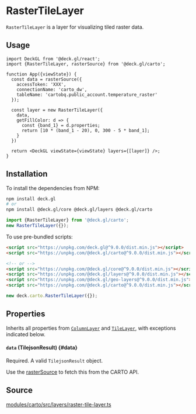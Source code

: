 # RasterTileLayer

`RasterTileLayer` is a layer for visualizing tiled raster data.

## Usage

```tsx
import DeckGL from '@deck.gl/react';
import {RasterTileLayer, rasterSource} from '@deck.gl/carto';

function App({viewState}) {
  const data = rasterSource({
    accessToken: 'XXX',
    connectionName: 'carto_dw',
    tableName: 'cartobq.public_account.temperature_raster'
  });

  const layer = new RasterTileLayer({
    data,
    getFillColor: d => {
      const {band_1} = d.properties;
      return [10 * (band_1 - 20), 0, 300 - 5 * band_1];
    }
  })

  return <DeckGL viewState={viewState} layers={[layer]} />;
}
```

## Installation

To install the dependencies from NPM:

```bash
npm install deck.gl
# or
npm install @deck.gl/core @deck.gl/layers @deck.gl/carto
```

```js
import {RasterTileLayer} from '@deck.gl/carto';
new RasterTileLayer({});
```

To use pre-bundled scripts:

```html
<script src="https://unpkg.com/deck.gl@^9.0.0/dist.min.js"></script>
<script src="https://unpkg.com/@deck.gl/carto@^9.0.0/dist.min.js"></script>

<!-- or -->
<script src="https://unpkg.com/@deck.gl/core@^9.0.0/dist.min.js"></script>
<script src="https://unpkg.com/@deck.gl/layers@^9.0.0/dist.min.js"></script>
<script src="https://unpkg.com/@deck.gl/geo-layers@^9.0.0/dist.min.js"></script>
<script src="https://unpkg.com/@deck.gl/carto@^9.0.0/dist.min.js"></script>
```

```js
new deck.carto.RasterTileLayer({});
```

## Properties

Inherits all properties from [`ColumnLayer`](../layers/column-layer.md) and [`TileLayer`](../geo-layers/tile-layer.md), with exceptions indicated below.


#### `data` (TilejsonResult) {#data}

Required. A valid `TilejsonResult` object.

Use the [rasterSource](./data-sources.md#rastersource) to fetch this from the CARTO API.

## Source

[modules/carto/src/layers/raster-tile-layer.ts](https://github.com/visgl/deck.gl/tree/9.1-release/modules/carto/src/layers/raster-tile-layer.ts)
